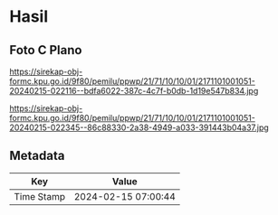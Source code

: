 # Hasil

## Foto C Plano

https://sirekap-obj-formc.kpu.go.id/9f80/pemilu/ppwp/21/71/10/10/01/2171101001051-20240215-022116--bdfa6022-387c-4c7f-b0db-1d19e547b834.jpg

https://sirekap-obj-formc.kpu.go.id/9f80/pemilu/ppwp/21/71/10/10/01/2171101001051-20240215-022345--86c88330-2a38-4949-a033-391443b04a37.jpg


## Metadata

| Key        | Value               |
| ---------- | ------------------- |
| Time Stamp | 2024-02-15 07:00:44 |



